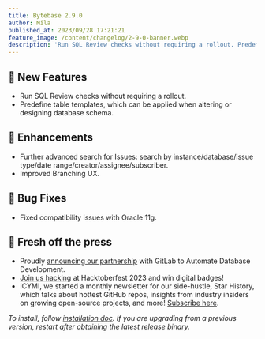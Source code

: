 ```yaml
---
title: Bytebase 2.9.0
author: Mila
published_at: 2023/09/28 17:21:21
feature_image: /content/changelog/2-9-0-banner.webp
description: 'Run SQL Review checks without requiring a rollout. Predefine table templates.'
---
```


## 🚀 New Features

- Run SQL Review checks without requiring a rollout.
- Predefine table templates, which can be applied when altering or designing database schema.

## 🎄 Enhancements

- Further advanced search for Issues: search by instance/database/issue type/date range/creator/assignee/subscriber.
- Improved Branching UX.

## 🐞 Bug Fixes

- Fixed compatibility issues with Oracle 11g.

## 📰 Fresh off the press

- Proudly [announcing our partnership](/blog/bytebase-gitlab-technology-partner/) with GitLab to Automate Database Development.
- [Join us hacking](/blog/hacktoberfest-2023/) at Hacktoberfest 2023 and win digital badges!
- ICYMI, we started a monthly newsletter for our side-hustle, Star History, which talks about hottest GitHub repos, insights from industry insiders on growing open-source projects, and more! [Subscribe here](https://star-history.beehiiv.com/subscribe).

_To install, follow [installation doc](/docs/get-started/install/overview). If you are upgrading from a previous version, restart after obtaining the latest release binary._

